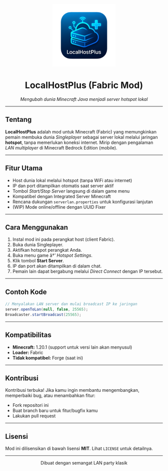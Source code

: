 
<p align="center">
  <img src=".github/workflows/assets/logo.png" alt="LocalHostPlus Logo" width="200"/>
</p>

<h1 align="center">LocalHostPlus (Fabric Mod)</h1>
<p align="center"><i>Mengubah dunia Minecraft Java menjadi server hotspot lokal</i></p>

---

## Tentang

**LocalHostPlus** adalah mod untuk Minecraft (Fabric) yang memungkinkan pemain membuka dunia *Singleplayer* sebagai server lokal melalui jaringan **hotspot**, tanpa memerlukan koneksi internet. Mirip dengan pengalaman *LAN multiplayer* di Minecraft Bedrock Edition (mobile).

---

## Fitur Utama

- Host dunia lokal melalui hotspot (tanpa WiFi atau internet)
- IP dan port ditampilkan otomatis saat server aktif
- Tombol *Start/Stop Server* langsung di dalam game menu
- Kompatibel dengan Integrated Server Minecraft
- Rencana dukungan `serverlan.properties` untuk konfigurasi lanjutan
- (WIP) Mode online/offline dengan UUID Fixer

---

## Cara Menggunakan

1. Instal mod ini pada perangkat host (client Fabric).
2. Buka dunia Singleplayer.
3. Aktifkan hotspot perangkat Anda.
4. Buka menu game â†’ *Hotspot Settings*.
5. Klik tombol **Start Server**.
6. IP dan port akan ditampilkan di dalam chat.
7. Pemain lain dapat bergabung melalui *Direct Connect* dengan IP tersebut.

---

## Contoh Kode

```java
// Menyalakan LAN server dan mulai broadcast IP ke jaringan
server.openToLan(null, false, 25565);
Broadcaster.startBroadcast(25565);
```

---

## Kompatibilitas

- **Minecraft:** 1.20.1 (support untuk versi lain akan menyusul)
- **Loader:** Fabric
- **Tidak kompatibel:** Forge (saat ini)

---

## Kontribusi

Kontribusi terbuka! Jika kamu ingin membantu mengembangkan, memperbaiki bug, atau menambahkan fitur:
- Fork repositori ini
- Buat branch baru untuk fitur/bugfix kamu
- Lakukan pull request

---

## Lisensi

Mod ini dilisensikan di bawah lisensi **MIT**. Lihat `LICENSE` untuk detailnya.

---

<p align="center">
  Dibuat dengan semangat LAN party klasik
</p>
